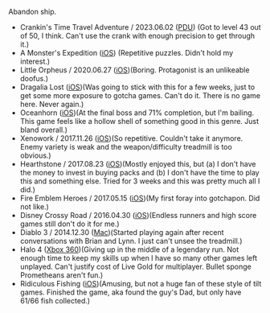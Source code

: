 Abandon ship.

- Crankin's Time Travel Adventure / 2023.06.02 ([PDU](https://uvula.jp/crankin)) (Got to level 43 out of 50, I think. Can't use the crank with enough precision to get through it.)
- A Monster's Expedition ([iOS](https://www.monsterexpedition.com)) (Repetitive puzzles. Didn't hold my interest.)
- Little Orpheus / 2020.06.27 ([iOS](https://www.littleorpheus.com))(Boring. Protagonist is an unlikeable doofus.)
- Dragalia Lost ([iOS](https://dragalialost.com/sp/en/))(Was going to stick with this for a few weeks, just to get some more exposure to gotcha games. Can't do it. There is no game here. Never again.)
- Oceanhorn ([iOS](https://itunes.apple.com/us/app/oceanhorn/id708196645?mt=8))(At the final boss and 71% completion, but I'm bailing. This game feels like a hollow shell of something good in this genre. Just bland overall.)
- Xenowork / 2017.11.26 ([iOS](http://www.pixelbite.se/more-games/xenowerk/))(So repetitive. Couldn't take it anymore. Enemy variety is weak and the weapon/difficulty treadmill is too obvious.)
- Hearthstone / 2017.08.23 ([iOS](https://us.battle.net/hearthstone/en/))(Mostly enjoyed this, but \(a\) I don't have the money to invest in buying packs and \(b\) I don't have the time to play this and something else. Tried for 3 weeks and this was pretty much all I did.)
- Fire Emblem Heroes / 2017.05.15 ([iOS](https://fire-emblem-heroes.com/en/sp/))(My first foray into gotchapon. Did not like.)
- Disney Crossy Road / 2016.04.30 ([iOS](http://games.disney.com/disney-crossy-road))(Endless runners and high score games still don't do it for me.)
- Diablo 3 / 2014.12.30 ([Mac](http://us.battle.net/d3/en/))(Started playing again after recent conversations with Brian and Lynn. I just can't unsee the treadmill.)
- Halo 4 ([Xbox 360](https://www.halowaypoint.com/en-us/games/halo4))(Giving up in the middle of a legendary run. Not enough time to keep my skills up when I have so many other games left unplayed. Can't justify cost of Live Gold for multiplayer. Bullet sponge Prometheans aren't fun.) 
- Ridiculous Fishing ([iOS](http://www.ridiculousfishing.com))(Amusing, but not a huge fan of these style of tilt games. Finished the game, aka found the guy's Dad, but only have 61/66 fish collected.)
